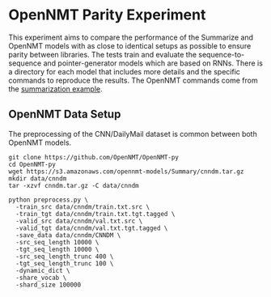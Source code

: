 # OpenNMT Parity Experiment
This experiment aims to compare the performance of the Summarize and OpenNMT models with as close to identical setups as possible to ensure parity between libraries.
The tests train and evaluate the sequence-to-sequence and pointer-generator models which are based on RNNs.
There is a directory for each model that includes more details and the specific commands to reproduce the results.
The OpenNMT commands come from the [summarization example](http://opennmt.net/OpenNMT-py/Summarization.html).

## OpenNMT Data Setup
The preprocessing of the CNN/DailyMail dataset is common between both OpenNMT models.
```
git clone https://github.com/OpenNMT/OpenNMT-py
cd OpenNMT-py
wget https://s3.amazonaws.com/opennmt-models/Summary/cnndm.tar.gz
mkdir data/cnndm
tar -xzvf cnndm.tar.gz -C data/cnndm

python preprocess.py \
  -train_src data/cnndm/train.txt.src \
  -train_tgt data/cnndm/train.txt.tgt.tagged \
  -valid_src data/cnndm/val.txt.src \
  -valid_tgt data/cnndm/val.txt.tgt.tagged \
  -save_data data/cnndm/CNNDM \
  -src_seq_length 10000 \
  -tgt_seq_length 10000 \
  -src_seq_length_trunc 400 \
  -tgt_seq_length_trunc 100 \
  -dynamic_dict \
  -share_vocab \
  -shard_size 100000
```
